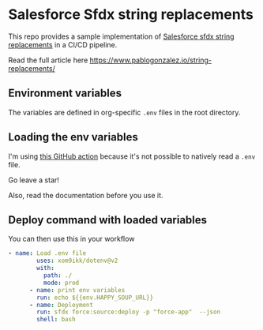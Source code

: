 # Salesforce Sfdx string replacements

This repo provides a sample implementation of [Salesforce sfdx string replacements](https://developer.salesforce.com/docs/atlas.en-us.sfdx_dev.meta/sfdx_dev/sfdx_dev_ws_string_replace.htm) in a CI/CD pipeline.

Read the full article here https://www.pablogonzalez.io/string-replacements/

## Environment variables

The variables are defined in org-specific `.env` files in the root directory.

## Loading the env variables

I'm using [this GitHub action](https://github.com/xom9ikk/dotenv) because it's not possible to natively read a `.env` file.

Go leave a star!

Also, read the documentation before you use it. 

## Deploy command with loaded variables

You can then use this in your workflow

```yaml
- name: Load .env file
        uses: xom9ikk/dotenv@v2
        with:
          path: ./
          mode: prod
      - name: print env variables
        run: echo ${{env.HAPPY_SOUP_URL}}
      - name: Deployment 
        run: sfdx force:source:deploy -p "force-app"  --json
        shell: bash
```